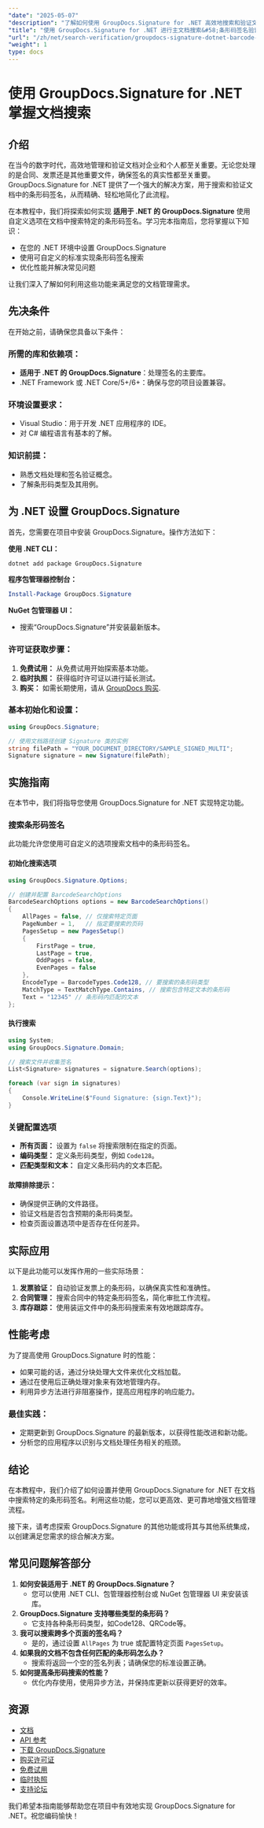 ```yaml
---
"date": "2025-05-07"
"description": "了解如何使用 GroupDocs.Signature for .NET 高效地搜索和验证文档中的条形码签名。本指南涵盖设置、实施和最佳实践。"
"title": "使用 GroupDocs.Signature for .NET 进行主文档搜索&#58;条形码签名验证指南"
"url": "/zh/net/search-verification/groupdocs-signature-dotnet-barcode-search-guide/"
"weight": 1
type: docs
---
```

# 使用 GroupDocs.Signature for .NET 掌握文档搜索

## 介绍
在当今的数字时代，高效地管理和验证文档对企业和个人都至关重要。无论您处理的是合同、发票还是其他重要文件，确保签名的真实性都至关重要。GroupDocs.Signature for .NET 提供了一个强大的解决方案，用于搜索和验证文档中的条形码签名，从而精确、轻松地简化了此流程。

在本教程中，我们将探索如何实现 **适用于 .NET 的 GroupDocs.Signature** 使用自定义选项在文档中搜索特定的条形码签名。学习完本指南后，您将掌握以下知识：
- 在您的 .NET 环境中设置 GroupDocs.Signature
- 使用可自定义的标准实现条形码签名搜索
- 优化性能并解决常见问题

让我们深入了解如何利用这些功能来满足您的文档管理需求。

## 先决条件
在开始之前，请确保您具备以下条件：

### 所需的库和依赖项：
- **适用于 .NET 的 GroupDocs.Signature**：处理签名的主要库。
- .NET Framework 或 .NET Core/5+/6+：确保与您的项目设置兼容。

### 环境设置要求：
- Visual Studio：用于开发 .NET 应用程序的 IDE。
- 对 C# 编程语言有基本的了解。

### 知识前提：
- 熟悉文档处理和签名验证概念。
- 了解条形码类型及其用例。

## 为 .NET 设置 GroupDocs.Signature
首先，您需要在项目中安装 GroupDocs.Signature。操作方法如下：

**使用 .NET CLI：**
```bash
dotnet add package GroupDocs.Signature
```

**程序包管理器控制台：**
```powershell
Install-Package GroupDocs.Signature
```

**NuGet 包管理器 UI：**
- 搜索“GroupDocs.Signature”并安装最新版本。

### 许可证获取步骤：
1. **免费试用：** 从免费试用开始探索基本功能。
2. **临时执照：** 获得临时许可证以进行延长测试。
3. **购买：** 如需长期使用，请从 [GroupDocs 购买](https://purchase。groupdocs.com/buy).

### 基本初始化和设置：
```csharp
using GroupDocs.Signature;

// 使用文档路径创建 Signature 类的实例
string filePath = "YOUR_DOCUMENT_DIRECTORY/SAMPLE_SIGNED_MULTI";
Signature signature = new Signature(filePath);
```

## 实施指南
在本节中，我们将指导您使用 GroupDocs.Signature for .NET 实现特定功能。

### 搜索条形码签名
此功能允许您使用可自定义的选项搜索文档中的条形码签名。

#### 初始化搜索选项
```csharp
using GroupDocs.Signature.Options;

// 创建并配置 BarcodeSearchOptions
BarcodeSearchOptions options = new BarcodeSearchOptions()
{
    AllPages = false, // 仅搜索特定页面
    PageNumber = 1,   // 指定要搜索的页码
    PagesSetup = new PagesSetup() 
    {
        FirstPage = true,
        LastPage = true,
        OddPages = false,
        EvenPages = false
    },
    EncodeType = BarcodeTypes.Code128, // 要搜索的条形码类型
    MatchType = TextMatchType.Contains, // 搜索包含特定文本的条形码
    Text = "12345" // 条形码内匹配的文本
};
```

#### 执行搜索
```csharp
using System;
using GroupDocs.Signature.Domain;

// 搜索文件并收集签名
List<Signature> signatures = signature.Search(options);

foreach (var sign in signatures)
{
    Console.WriteLine($"Found Signature: {sign.Text}");
}
```

### 关键配置选项
- **所有页面：** 设置为 `false` 将搜索限制在指定的页面。
- **编码类型：** 定义条形码类型，例如 `Code128`。
- **匹配类型和文本：** 自定义条形码内的文本匹配。

#### 故障排除提示：
- 确保提供正确的文件路径。
- 验证文档是否包含预期的条形码类型。
- 检查页面设置选项中是否存在任何差异。

## 实际应用
以下是此功能可以发挥作用的一些实际场景：
1. **发票验证：** 自动验证发票上的条形码，以确保真实性和准确性。
2. **合同管理：** 搜索合同中的特定条形码签名，简化审批工作流程。
3. **库存跟踪：** 使用装运文件中的条形码搜索来有效地跟踪库存。

## 性能考虑
为了提高使用 GroupDocs.Signature 时的性能：
- 如果可能的话，通过分块处理大文件来优化文档加载。
- 通过在使用后正确处理对象来有效地管理内存。
- 利用异步方法进行非阻塞操作，提高应用程序的响应能力。

### 最佳实践：
- 定期更新到 GroupDocs.Signature 的最新版本，以获得性能改进和新功能。
- 分析您的应用程序以识别与文档处理任务相关的瓶颈。

## 结论
在本教程中，我们介绍了如何设置并使用 GroupDocs.Signature for .NET 在文档中搜索特定的条形码签名。利用这些功能，您可以更高效、更可靠地增强文档管理流程。

接下来，请考虑探索 GroupDocs.Signature 的其他功能或将其与其他系统集成，以创建满足您需求的综合解决方案。

## 常见问题解答部分
1. **如何安装适用于 .NET 的 GroupDocs.Signature？**
   - 您可以使用 .NET CLI、包管理器控制台或 NuGet 包管理器 UI 来安装该库。
2. **GroupDocs.Signature 支持哪些类型的条形码？**
   - 它支持各种条形码类型，如Code128、QRCode等。
3. **我可以搜索跨多个页面的签名吗？**
   - 是的，通过设置 `AllPages` 为 true 或配置特定页面 `PagesSetup`。
4. **如果我的文档不包含任何匹配的条形码怎么办？**
   - 搜索将返回一个空的签名列表；请确保您的标准设置正确。
5. **如何提高条形码搜索的性能？**
   - 优化内存使用，使用异步方法，并保持库更新以获得更好的效率。

## 资源
- [文档](https://docs.groupdocs.com/signature/net/)
- [API 参考](https://reference.groupdocs.com/signature/net/)
- [下载 GroupDocs.Signature](https://releases.groupdocs.com/signature/net/)
- [购买许可证](https://purchase.groupdocs.com/buy)
- [免费试用](https://releases.groupdocs.com/signature/net/)
- [临时执照](https://purchase.groupdocs.com/temporary-license/)
- [支持论坛](https://forum.groupdocs.com/c/signature/)

我们希望本指南能够帮助您在项目中有效地实现 GroupDocs.Signature for .NET。祝您编码愉快！